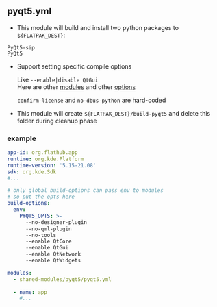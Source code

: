 ## pyqt5.yml

- This module will build and install two python packages to `${FLATPAK_DEST}`:  

```text
PyQt5-sip
PyQt5
```

- Support setting specific compile options  

  Like `--enable|disable QtGui`  
  Here are other [modules](https://doc.qt.io/qtforpython/modules.html) and other [options](https://www.riverbankcomputing.com/static/Docs/PyQt5/installation.html#building-and-installing-from-source)

  `confirm-license` and `no-dbus-python` are hard-coded

- This module will create `${FLATPAK_DEST}/build-pyqt5` and delete this folder during cleanup phase

### example

```yaml
app-id: org.flathub.app
runtime: org.kde.Platform
runtime-version: '5.15-21.08'
sdk: org.kde.Sdk
#...

# only global build-options can pass env to modules
# so put the opts here
build-options:
  env:
    PYQT5_OPTS: >-
      --no-designer-plugin
      --no-qml-plugin
      --no-tools
      --enable QtCore
      --enable QtGui
      --enable QtNetwork
      --enable QtWidgets

modules:
  - shared-modules/pyqt5/pyqt5.yml
  
  - name: app
    #...
```



